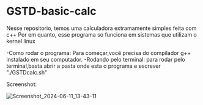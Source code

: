 # GSTD-basic-calc
Nesse repositorio, temos uma calculadora extramamente simples feita com c++
Por em quanto, esse programa so funciona em sistemas que utilizam o kernel linux

-Como rodar o programa:
Para começar,você precisa do compilador g++ instalado em seu computador.
-Rodando pelo terminal:
para rodar pelo terminal,basta abrir a pasta onde esta o programa e escrever "./GSTDcalc.sh"

Screenshot:


![Screenshot_2024-06-11_13-43-11](https://github.com/Golfinsstd/GSTD-basic-calc/assets/165297153/b99566bb-654c-48e1-be8a-7c32eff9b165)

